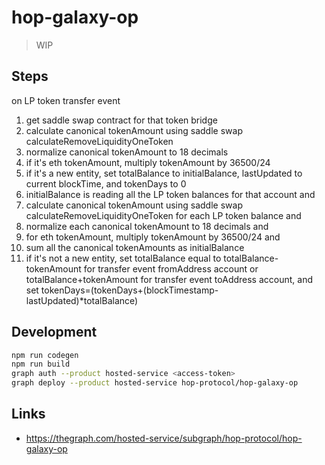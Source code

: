 # hop-galaxy-op

> WIP

## Steps

on LP token transfer event
1. get saddle swap contract for that token bridge
1. calculate canonical tokenAmount using saddle swap calculateRemoveLiquidityOneToken
1. normalize canonical tokenAmount to 18 decimals
1. if it's eth tokenAmount, multiply tokenAmount by 36500/24
1. if it's a new entity, set totalBalance to initialBalance, lastUpdated to current blockTime, and tokenDays to 0
  1. initialBalance is reading all the LP token balances for that account and
  1. calculate canonical tokenAmount using saddle swap calculateRemoveLiquidityOneToken for each LP token balance and
  1. normalize each canonical tokenAmount to 18 decimals and
  1. for eth tokenAmount, multiply tokenAmount by 36500/24 and
  1. sum all the canonical tokenAmounts as initialBalance
1. if it's not a new entity, set totalBalance equal to totalBalance-tokenAmount for transfer event fromAddress account or totalBalance+tokenAmount for transfer event toAddress account, and set tokenDays=(tokenDays+(blockTimestamp-lastUpdated)*totalBalance)

## Development

```sh
npm run codegen
npm run build
graph auth --product hosted-service <access-token>
graph deploy --product hosted-service hop-protocol/hop-galaxy-op
```

## Links

- https://thegraph.com/hosted-service/subgraph/hop-protocol/hop-galaxy-op
